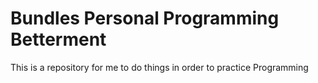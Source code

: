 # Bundles Personal Programming Betterment
This is a repository for me to do things in order to practice Programming
